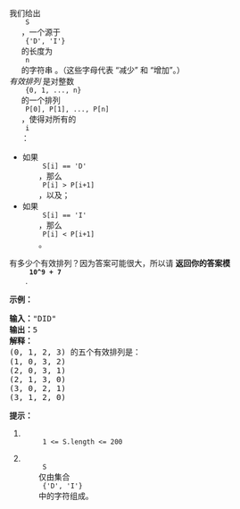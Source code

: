 <html>
 <body>
  <p>
   我们给出
   <code>
    S
   </code>
   ，一个源于
   <code>
    {'D', 'I'}
   </code>
   的长度为
   <code>
    n
   </code>
   的字符串 。（这些字母代表 “减少” 和 “增加”。）
   <br/>
   <em>
    有效排列
   </em>
   是对整数
   <code>
    {0, 1, ..., n}
   </code>
   的一个排列
   <code>
    P[0], P[1], ..., P[n]
   </code>
   ，使得对所有的
   <code>
    i
   </code>
   ：
  </p>
  <ul>
   <li>
    如果
    <code>
     S[i] == 'D'
    </code>
    ，那么
    <code>
     P[i] &gt; P[i+1]
    </code>
    ，以及；
   </li>
   <li>
    如果
    <code>
     S[i] == 'I'
    </code>
    ，那么
    <code>
     P[i] &lt; P[i+1]
    </code>
    。
   </li>
  </ul>
  <p>
   有多少个有效排列？因为答案可能很大，所以请
   <strong>
    返回你的答案模
   </strong>
   <strong>
    <code>
     10^9 + 7
    </code>
   </strong>
   .
  </p>
  <p>
  </p>
  <p>
   <strong>
    示例：
   </strong>
  </p>
  <pre><strong>输入：</strong>"DID"
<strong>输出：</strong>5
<strong>解释：</strong>
(0, 1, 2, 3) 的五个有效排列是：
(1, 0, 3, 2)
(2, 0, 3, 1)
(2, 1, 3, 0)
(3, 0, 2, 1)
(3, 1, 2, 0)
</pre>
  <p>
  </p>
  <p>
   <strong>
    提示：
   </strong>
  </p>
  <ol>
   <li>
    <code>
     1 &lt;= S.length &lt;= 200
    </code>
   </li>
   <li>
    <code>
     S
    </code>
    仅由集合
    <code>
     {'D', 'I'}
    </code>
    中的字符组成。
   </li>
  </ol>
  <p>
  </p>
 </body>
</html>